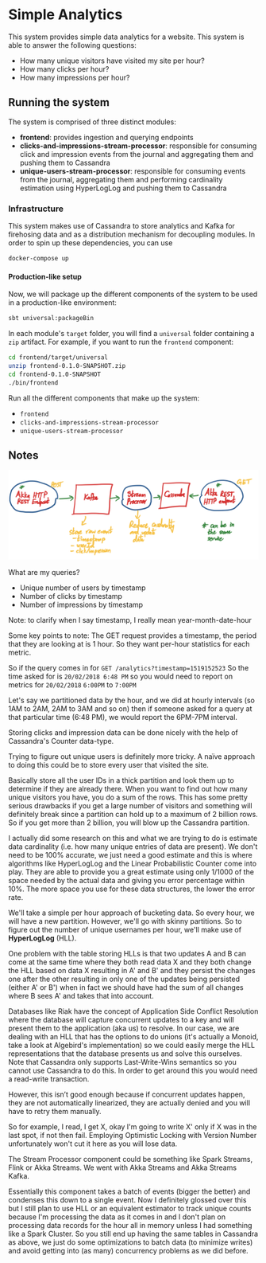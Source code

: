 # Simple Analytics #

This system provides simple data analytics for a website. This system is able to answer the following 
questions:

- How many unique visitors have visited my site per hour?
- How many clicks per hour?
- How many impressions per hour?

## Running the system ##

The system is comprised of three distinct modules:

- __frontend__: provides ingestion and querying endpoints
- __clicks-and-impressions-stream-processor__: responsible for consuming click and impression events from the journal 
and aggregating them and pushing them to Cassandra
- __unique-users-stream-processor__: responsible for consuming events from the journal, aggregating them and performing 
cardinality estimation using HyperLogLog and pushing them to Cassandra

### Infrastructure ###

This system makes use of Cassandra to store analytics and Kafka for firehosing data and as a distribution mechanism for
decoupling modules. In order to spin up these dependencies, you can use
```bash
docker-compose up
```

#### Production-like setup ####
Now, we will package up the different components of the system to be used in a production-like environment:
```bash
sbt universal:packageBin
```

In each module's `target` folder, you will find a `universal` folder containing a `zip` artifact.
For example, if you want to run the `frontend` component:
```bash
cd frontend/target/universal
unzip frontend-0.1.0-SNAPSHOT.zip
cd frontend-0.1.0-SNAPSHOT
./bin/frontend
```

Run all the different components that make up the system:
- `frontend`
- `clicks-and-impressions-stream-processor`
- `unique-users-stream-processor`

## Notes ##

![](visual.png)

What are my queries?
- Unique number of users by timestamp
- Number of clicks by timestamp
- Number of impressions by timestamp

Note: to clarify when I say timestamp, I really mean year-month-date-hour

Some key points to note:
The GET request provides a timestamp, the period that they are looking at is 1 hour. So they want per-hour statistics 
for each metric.

So if the query comes in for `GET /analytics?timestamp=1519152523`
So the time asked for is `20/02/2018 6:48 PM` so you would need to report on metrics for `20/02/2018` `6:00PM` to `7:00PM`

Let's say we partitioned data by the hour, and we did at hourly intervals (so 1AM to 2AM, 2AM to 3AM and so on) then 
if someone asked for a query at that particular time (6:48 PM), we would report the 6PM-7PM interval.

Storing clicks and impression data can be done nicely with the help of Cassandra's Counter data-type.

Trying to figure out unique users is definitely more tricky. A naïve approach to doing this could be to store every 
user that visited the site.

Basically store all the user IDs in a thick partition and look them up to determine if they are already there. 
When you want to find out how many unique visitors you have, you do a sum of the rows. This has some pretty serious 
drawbacks if you get a large number of visitors and something will definitely break since a partition can hold up to a 
maximum of 2 billion rows. So if you get more than 2 billion, you will blow up the Cassandra partition.

I actually did some research on this and what we are trying to do is estimate data cardinality (i.e. how many unique 
entries of data are present). We don't need to be 100% accurate, we just need a good estimate and this is where 
algorithms like HyperLogLog and the Linear Probabilistic Counter come into play. They are able to provide you a great 
estimate using only 1/1000 of the space needed by the actual data and giving you error percentage within 10%. The more 
space you use for these data structures, the lower the error rate.

We'll take a simple per hour approach of bucketing data. So every hour, we will have a new partition. However, we'll go 
with skinny partitions. So to figure out the number of unique usernames per hour, we'll make use of __HyperLogLog__ (HLL). 

One problem with the table storing HLLs is that two updates A and B can come at the same time where they both read data 
X and they both change the HLL based on data X resulting in A' and B' and they persist the changes one after the other 
resulting in only one of the updates being persisted (either A' or B') when in fact we should have had the sum of all 
changes where B sees A' and takes that into account.

Databases like Riak have the concept of Application Side Conflict Resolution where the database will capture concurrent 
updates to a key and will present them to the application (aka us) to resolve. In our case, we are dealing with an HLL 
that has the options to do unions (it's actually a Monoid, take a look at Algebird's implementation) so we could easily 
merge the HLL representations that the database presents us and solve this ourselves. Note that Cassandra only supports 
Last-Write-Wins semantics so you cannot use Cassandra to do this. In order to get around this you would need a read-write 
transaction.

However, this isn’t good enough because if concurrent updates happen, they are not automatically linearized, they are 
actually denied and you will have to retry them manually. 

So for example, I read, I get X, okay I'm going to write X' only if X was in the last spot, if not then fail.
Employing Optimistic Locking with Version Number unfortunately won't cut it here as you will lose data.

The Stream Processor component could be something like Spark Streams, Flink or Akka Streams. We went with Akka Streams 
and Akka Streams Kafka. 

Essentially this component takes a batch of events (bigger the better) and condenses this down to a single event. Now 
I definitely glossed over this but I still plan to use HLL or an equivalent estimator to track unique counts because 
I'm processing the data as it comes in and I don't plan on processing data records for the hour all in memory unless I 
had something like a Spark Cluster. So you still end up having the same tables in Cassandra as above, we just do some 
optimizations to batch data (to minimize writes) and avoid getting into (as many) concurrency problems as we did before.
